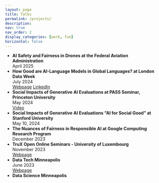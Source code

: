 ```yaml
---
layout: page
title: Talks
permalink: /projects/
description:
nav: true
nav_order: 2
display_categories: [work, fun]
horizontal: false
---
```



- **AI Safety and Fairness in Drones at the Federal Aviation Administration**  
April 2025  
- **How Good are AI-Language Models in Global Languages? at London Data Week**  
July 2024  
[Webpage](https://lu.ma/fl2t9xms) [LinkedIn](https://www.linkedin.com/pulse/global-languages-participation-perspectives-equiano-institute-eswaf/)  
- **Social Impacts of Generative AI Evaluations at PASS Seminar, Princeton University**  
May 2024  
[Video](https://www.youtube.com/live/pBShTHNDO-w)      
- **Social Impacts of Generative AI Evaluations “AI for Social Good” at Stanford University**  
May 10, 2024  
- **The Nuances of Fairness in Responsible AI at Google Computing Research Program**  
December 2023  
- **TruX Open Online Seminars - University of Luxembourg**  
November 2023  
[Webpage](https://trustworthy-software.github.io/TOOS/)  
- **Data Tech Minneapolis**    
June 2023  
[Webpage](https://minneanalytics.org/datatech-2023/)       
- **Data Science Minneapolis**  
 
